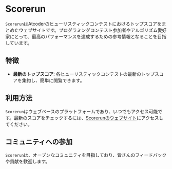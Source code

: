# Scorerun

`Scorerun`はAtcoderのヒューリスティックコンテストにおけるトップスコアをまとめたウェブサイトです。プログラミングコンテスト参加者やアルゴリズム愛好家にとって、最高のパフォーマンスを達成するための参考情報となることを目指しています。

## 特徴

- **最新のトップスコア**: 各ヒューリスティックコンテストの最新のトップスコアを集約し、簡単に閲覧できます。

## 利用方法

`Scorerun`はウェブベースのプラットフォームであり、いつでもアクセス可能です。最新のスコアをチェックするには、[Scorerunのウェブサイト](https://siman-man.github.io/scorerun)にアクセスしてください。

## コミュニティへの参加

`Scorerun`は、オープンなコミュニティを目指しており、皆さんのフィードバックや貢献を歓迎します。
